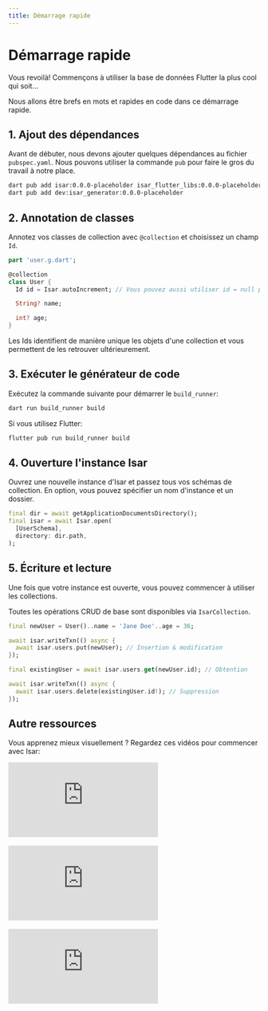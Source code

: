 ```yaml
---
title: Démarrage rapide
---
```


# Démarrage rapide

Vous revoilà! Commençons à utiliser la base de données Flutter la plus cool qui soit...

Nous allons être brefs en mots et rapides en code dans ce démarrage rapide.

## 1. Ajout des dépendances

Avant de débuter, nous devons ajouter quelques dépendances au fichier `pubspec.yaml`. Nous pouvons utiliser la commande `pub` pour faire le gros du travail à notre place.

```bash
dart pub add isar:0.0.0-placeholder isar_flutter_libs:0.0.0-placeholder
dart pub add dev:isar_generator:0.0.0-placeholder
```

## 2. Annotation de classes

Annotez vos classes de collection avec `@collection` et choisissez un champ `Id`.

```dart
part 'user.g.dart';

@collection
class User {
  Id id = Isar.autoIncrement; // Vous pouvez aussi utiliser id = null pour l'auto incrémentation

  String? name;

  int? age;
}
```

Les Ids identifient de manière unique les objets d'une collection et vous permettent de les retrouver ultérieurement.

## 3. Exécuter le générateur de code

Exécutez la commande suivante pour démarrer le `build_runner`:

```sh
dart run build_runner build
```

Si vous utilisez Flutter:

```sh
flutter pub run build_runner build
```

## 4. Ouverture l'instance Isar

Ouvrez une nouvelle instance d'Isar et passez tous vos schémas de collection. En option, vous pouvez spécifier un nom d'instance et un dossier.

```dart
final dir = await getApplicationDocumentsDirectory();
final isar = await Isar.open(
  [UserSchema],
  directory: dir.path,
);
```

## 5. Écriture et lecture

Une fois que votre instance est ouverte, vous pouvez commencer à utiliser les collections.

Toutes les opérations CRUD de base sont disponibles via `IsarCollection`.

```dart
final newUser = User()..name = 'Jane Doe'..age = 36;

await isar.writeTxn(() async {
  await isar.users.put(newUser); // Insertion & modification
});

final existingUser = await isar.users.get(newUser.id); // Obtention

await isar.writeTxn(() async {
  await isar.users.delete(existingUser.id!); // Suppression
});
```

## Autre ressources

Vous apprenez mieux visuellement ? Regardez ces vidéos pour commencer avec Isar:

<div class="video-block">
  <iframe max-width=100% height=auto src="https://www.youtube.com/embed/CwC9-a9hJv4" title="Isar Database" frameborder="0" allow="accelerometer; clipboard-write; encrypted-media; gyroscope; picture-in-picture" allowfullscreen></iframe>
</div>
<br>
<div class="video-block">
  <iframe max-width=100% height=auto src="https://www.youtube.com/embed/videoseries?list=PLKKf8l1ne4_hMBtRykh9GCC4MMyteUTyf" title="Isar Database" frameborder="0" allow="accelerometer; clipboard-write; encrypted-media; gyroscope; picture-in-picture" allowfullscreen></iframe>
</div>
<br>
<div class="video-block">
  <iframe max-width=100% height=auto src="https://www.youtube.com/embed/pdKb8HLCXOA " title="Isar Database" frameborder="0" allow="accelerometer; clipboard-write; encrypted-media; gyroscope; picture-in-picture" allowfullscreen></iframe>
</div>
